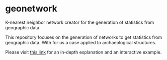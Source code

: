 # geonetwork
K-nearest neighbor network creator for the generation of statistics from geographic data.

This repository focuses on the generation of networks to get statistics from geographic data. With for us a case applied to archaeological structures.  

Please visit [this link](https://tikitong.github.io/geonetwork/) for an in-depth explanation and an interactive example.